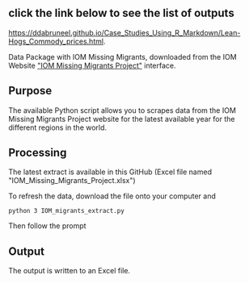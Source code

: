 ## click the link below to see the list of outputs

https://ddabruneel.github.io/Case_Studies_Using_R_Markdown/Lean-Hogs_Commody_prices.html.

Data Package with IOM Missing Migrants, downloaded from the IOM Website ["IOM Missing Migrants Project"](https://missingmigrants.iom.int/latest-global-figures) interface.

## Purpose

The available Python script allows you to scrapes data from the IOM Missing Migrants Project website for the latest available year for the different regions in the world.

## Processing

The latest extract is available in this GitHub (Excel file named "IOM_Missing_Migrants_Project.xlsx")

To refresh the data, download the file onto your computer and

```shell
python 3 IOM_migrants_extract.py
```

Then follow the prompt

## Output
The output is written to an Excel file.

